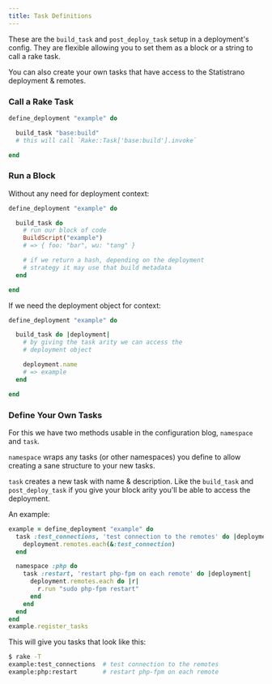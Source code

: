 ```yaml
---
title: Task Definitions
---
```


These are the `build_task` and `post_deploy_task` setup in a deployment's config. They are flexible allowing you to set them as a block or a string to call a rake task.

You can also create your own tasks that have access to the Statistrano deployment & remotes.


### Call a Rake Task

```ruby
define_deployment "example" do

  build_task "base:build"
  # this will call `Rake::Task['base:build'].invoke`

end
```


### Run a Block

Without any need for deployment context:

```ruby
define_deployment "example" do

  build_task do
    # run our block of code
    BuildScript("example")
    # => { foo: "bar", wu: "tang" }

    # if we return a hash, depending on the deployment
    # strategy it may use that build metadata
  end

end
```

If we need the deployment object for context:

```ruby
define_deployment "example" do

  build_task do |deployment|
    # by giving the task arity we can access the
    # deployment object

    deployment.name
    # => example
  end

end
```

### Define Your Own Tasks

For this we have two methods usable in the configuration blog, `namespace` and `task`.

`namespace` wraps any tasks (or other namespaces) you define to allow creating a sane structure to your new tasks.

`task` creates a new task with name & description. Like the `build_task` and `post_deploy_task` if you give your block arity you'll be able to access the deployment.

An example:
```ruby
example = define_deployment "example" do
  task :test_connections, 'test connection to the remotes' do |deployment|
    deployment.remotes.each(&:test_connection)
  end

  namespace :php do
    task :restart, 'restart php-fpm on each remote' do |deployment|
      deployment.remotes.each do |r|
        r.run "sudo php-fpm restart"
      end
    end
  end
end
example.register_tasks
```

This will give you tasks that look like this:
```bash
$ rake -T
example:test_connections  # test connection to the remotes
example:php:restart       # restart php-fpm on each remote
```
